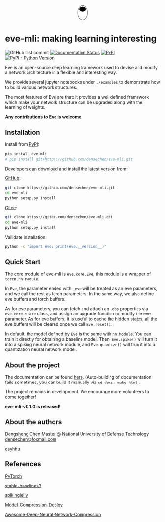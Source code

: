 <center>
<img src="images/logo.png" width="37" height="52" alt="logo" />
</center>

# eve-mli: making learning interesting

![GitHub last commit](https://img.shields.io/github/last-commit/densechen/eve-mli) [![Documentation Status](https://readthedocs.org/projects/eve-mli/badge/?version=latest)](https://eve-mli.readthedocs.io/en/latest/?badge=latest) [![PyPI](https://img.shields.io/pypi/v/eve-mli)](https://pypi.org/project/eve-mli) [![PyPI - Python Version](https://img.shields.io/pypi/pyversions/eve-mli)](https://pypi.org/project/eve-mli)

Eve is an open-source deep learning framework used to devise and modify a network architecture in a flexible and interesting way.

We provide several jupyter notebooks under `./examples` to demonstrate how to build various network structures.

The most features of Eve are that: it provides a well defined framework which make your network structure can be upgraded along with the learning of weights.

**Any contributions to Eve is welcome!**

## Installation

Install from [PyPI](https://pypi.org/project/eve-mli/):

```bash
pip install eve-mli
# pip install git+https://github.com/densechen/eve-mli.git
```

Developers can download and install the latest version from:

[GitHub](https://github.com/densechen/eve-mli):

```bash
git clone https://github.com/densechen/eve-mli.git
cd eve-mli
python setup.py install
```

[Gitee](https://gitee.com/densechen/eve-mli.git):

```bash
git clone https://gitee.com/densechen/eve-mli.git
cd eve-mli
python setup.py install
```


Vailidate installation:

```bash
python -c "import eve; print(eve.__version__)"
```


## Quick Start

The core module of eve-mli is `eve.core.Eve`, this module is a wrapper of `torch.nn.Module`. 

In `Eve`, the parameter ended with `_eve` will be treated as an eve parameters, and we call the rest as torch parameters. In the same way, we also define eve buffers and torch buffers. 

As for eve parameters, you can fetch and attach an `.obs` properties via `eve.core.State` class, and assign an upgrade
function to modify the eve parameter. As for eve buffers, it is useful to cache the hidden states, all the eve buffers will be cleared
once we call `Eve.reset()`. 

In default, the model defined by `Eve` is the same with `nn.Module`. You can train it directly for obtaining a baseline model. Then, `Eve.spike()` will turn it into a spiking neural network module, and `Eve.quantize()` will trun it into a quantization neural network model.

## About the project

The documentation can be found [here](https://eve-mli.readthedocs.io).
(Auto-building of documentation fails sometimes, you can build it manually via ```cd docs; make html```).

The project remains in development. We encourage more volunteers to come together!

**eve-mli-v0.1.0 is released!**

## About the authors

[Dengsheng Chen](https://densechen.github.io)
Master @ National University of Defense Technology
densechen@foxmail.com

[csyhhu](https://github.com/csyhhu)

## References

[PyTorch](https://github.com/pytorch/pytorch)

[stable-baselines3](https://github.com/DLR-RM/stable-baselines3)

[spikingjelly](https://github.com/fangwei123456/spikingjelly)

[Model-Compression-Deploy](https://github.com/666DZY666/Model-Compression-Deploy)

[Awesome-Deep-Neural-Network-Compression](https://github.com/csyhhu/Awesome-Deep-Neural-Network-Compression)